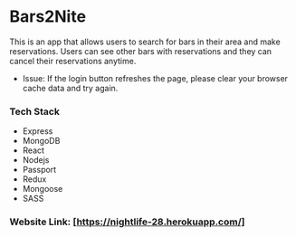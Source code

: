 # Bars2Nite

This is an app that allows users to search for bars in their area and make reservations. Users can see other bars with reservations and they can cancel their reservations anytime.

- Issue: If the login button refreshes the page, please clear your browser cache data and try again.

### Tech Stack

- Express
- MongoDB
- React
- Nodejs
- Passport
- Redux
- Mongoose
- SASS

### Website Link: [https://nightlife-28.herokuapp.com/]
